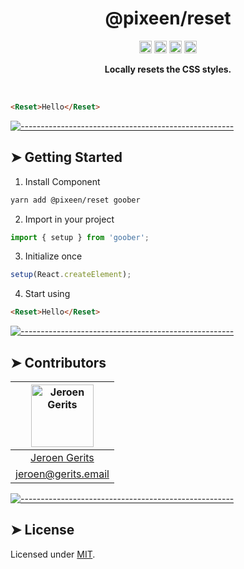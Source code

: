 <!-- ⚠️ This README has been generated from the file(s) "../../blueprint.md" ⚠️--><h1 align="center">@pixeen/reset</h1>
<p align="center">
		<a href="https://npmcharts.com/compare/@pixeen/reset?minimal=true"><img alt="Downloads per month" src="https://img.shields.io/npm/dm/@pixeen/reset.svg" height="20"/></a>
<a href="https://www.npmjs.com/package/@pixeen/reset"><img alt="NPM Version" src="https://img.shields.io/npm/v/@pixeen/reset.svg" height="20"/></a>
<a href="https://david-dm.org/pixeen/ui"><img alt="Dependencies" src="https://img.shields.io/david/pixeen/ui.svg" height="20"/></a>
<a href="https://github.com/pixeen/ui/graphs/contributors"><img alt="Contributors" src="https://img.shields.io/github/contributors/pixeen/ui.svg" height="20"/></a>
	</p>

<p align="center">
  <b>Locally resets the CSS styles.</b></br>
  <sub><sub>
</p>

<br />


```html
<Reset>Hello</Reset>
```



[![-----------------------------------------------------](https://raw.githubusercontent.com/andreasbm/readme/master/assets/lines/dark.png)](#getting-started)

## ➤ Getting Started

1. Install Component

```bash
yarn add @pixeen/reset goober
```

2. Import in your project

```typescript jsx
import { setup } from 'goober';
````

3. Initialize once

```typescript jsx
setup(React.createElement);
```

4. Start using

```html
<Reset>Hello</Reset>
```



[![-----------------------------------------------------](https://raw.githubusercontent.com/andreasbm/readme/master/assets/lines/dark.png)](#contributors)

## ➤ Contributors
	

| [<img alt="Jeroen Gerits" src="https://pbs.twimg.com/profile_images/837783506033987586/1A9oKtI1_400x400.jpg" width="100">](http://twitter.com/jeroengerits) |
|:--------------------------------------------------:|
| [Jeroen Gerits](http://twitter.com/jeroengerits) |
| [jeroen@gerits.email](mailto:jeroen@gerits.email) |



[![-----------------------------------------------------](https://raw.githubusercontent.com/andreasbm/readme/master/assets/lines/dark.png)](#license)

## ➤ License
	
Licensed under [MIT](https://opensource.org/licenses/MIT).
